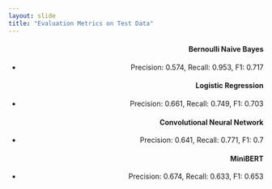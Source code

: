 ```yaml
---
layout: slide
title: "Evaluation Metrics on Test Data"
---
```

<div style="text-align: right;">
    
#### Bernoulli Naive Bayes
- Precision: 0.574, Recall: 0.953, F1: 0.717
#### Logistic Regression
- Precision: 0.661, Recall: 0.749, F1:  0.703
#### Convolutional Neural Network
- Precision: 0.641, Recall: 0.771, F1: 0.7
#### MiniBERT
- Precision: 0.674, Recall: 0.633, F1: 0.653

</div>
